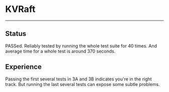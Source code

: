 # KVRaft

---

## Status

PASSed. Reliably tested by running the whole test suite for 40 times. And
average time for a whole test is around 370 seconds.

## Experience

Passing the first several tests in 3A and 3B indicates you're in the right track. 
But running the last several tests can expose some subtle problems.
